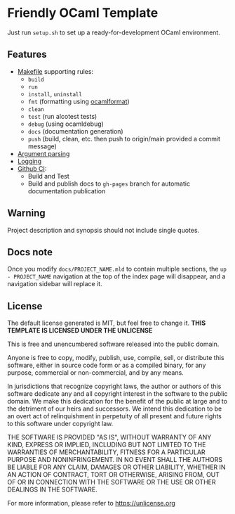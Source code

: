 # Friendly OCaml Template

Just run `setup.sh` to set up a ready-for-development OCaml environment.

## Features

- [Makefile](./Makefile) supporting rules:
    - `build`
    - `run`
    - `install`, `uninstall`
    - `fmt` (formatting using [ocamlformat](./.ocamlformat))
    - `clean`
    - `test` (run alcotest tests)
    - `debug` (using ocamldebug)
    - `docs` (documentation generation)
    - `push` (build, clean, etc. then push to origin/main provided a commit message)
- [Argument parsing](./bin/argparse.ml)
- [Logging](./lib/logging.ml)
- [Github CI](./.github):
    - Build and Test
    - Build and publish docs to `gh-pages` branch for automatic documentation publication

## Warning
Project description and synopsis should not include single quotes.

## Docs note
Once you modify `docs/PROJECT_NAME.mld` to contain multiple sections, the `up - PROJECT_NAME` navigation at the top of the index page will disappear, and a navigation sidebar will replace it.

## License 
The default license generated is MIT, but feel free to change it. <b>THIS TEMPLATE IS LICENSED UNDER THE UNLICENSE</b>

This is free and unencumbered software released into the public domain.

Anyone is free to copy, modify, publish, use, compile, sell, or
distribute this software, either in source code form or as a compiled
binary, for any purpose, commercial or non-commercial, and by any
means.

In jurisdictions that recognize copyright laws, the author or authors
of this software dedicate any and all copyright interest in the
software to the public domain. We make this dedication for the benefit
of the public at large and to the detriment of our heirs and
successors. We intend this dedication to be an overt act of
relinquishment in perpetuity of all present and future rights to this
software under copyright law.

THE SOFTWARE IS PROVIDED "AS IS", WITHOUT WARRANTY OF ANY KIND,
EXPRESS OR IMPLIED, INCLUDING BUT NOT LIMITED TO THE WARRANTIES OF
MERCHANTABILITY, FITNESS FOR A PARTICULAR PURPOSE AND NONINFRINGEMENT.
IN NO EVENT SHALL THE AUTHORS BE LIABLE FOR ANY CLAIM, DAMAGES OR
OTHER LIABILITY, WHETHER IN AN ACTION OF CONTRACT, TORT OR OTHERWISE,
ARISING FROM, OUT OF OR IN CONNECTION WITH THE SOFTWARE OR THE USE OR
OTHER DEALINGS IN THE SOFTWARE.

For more information, please refer to <https://unlicense.org>
